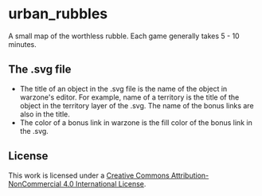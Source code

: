 # urban_rubbles
A small map of the worthless rubble. Each game generally takes 5 - 10 minutes.

## The .svg file
- The title of an object in the .svg file is the name of the object in warzone's editor. For example, name of a territory is the title of the object in the territory layer of the .svg. The name of the bonus links are also in the title.
- The color of a bonus link in warzone is the fill color of the bonus link in the .svg.

## License
This work is licensed under a [Creative Commons Attribution-NonCommercial 4.0 International License](https://creativecommons.org/licenses/by-nc/4.0/).

